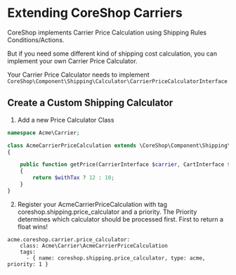 # Extending CoreShop Carriers

CoreShop implements Carrier Price Calculation using Shipping Rules Conditions/Actions.

But if you need some different kind of shipping cost calculation, you can implement your own Carrier Price Calculator.

Your Carrier Price Calculator needs to implement ```CoreShop\Component\Shipping\Calculator\CarrierPriceCalculatorInterface```

## Create a Custom Shipping Calculator

1. Add a new Price Calculator Class

```php
namespace Acme\Carrier;

class AcmeCarrierPriceCalculation extends \CoreShop\Component\Shipping\Calculator\CarrierPriceCalculatorInterface
{

    public function getPrice(CarrierInterface $carrier, CartInterface $cart, AddressInterface $address, $withTax = true)
    {
        return $withTax ? 12 : 10;
    }
}

```

2. Register your AcmeCarrierPriceCalculation with tag coreshop.shipping.price_calculator and a priority. The
   Priority determines which calculator should be processed first. First to return a float wins!

```
acme.coreshop.carrier.price_calculator:
    class: Acme\Carrier\AcmeCarrierPriceCalculation
    tags:
      - { name: coreshop.shipping.price_calculator, type: acme, priority: 1 }
```